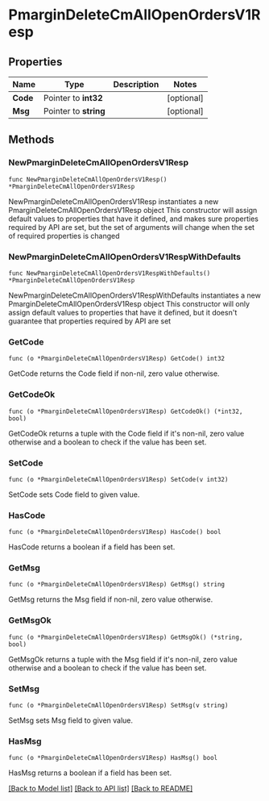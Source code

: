 # PmarginDeleteCmAllOpenOrdersV1Resp

## Properties

Name | Type | Description | Notes
------------ | ------------- | ------------- | -------------
**Code** | Pointer to **int32** |  | [optional] 
**Msg** | Pointer to **string** |  | [optional] 

## Methods

### NewPmarginDeleteCmAllOpenOrdersV1Resp

`func NewPmarginDeleteCmAllOpenOrdersV1Resp() *PmarginDeleteCmAllOpenOrdersV1Resp`

NewPmarginDeleteCmAllOpenOrdersV1Resp instantiates a new PmarginDeleteCmAllOpenOrdersV1Resp object
This constructor will assign default values to properties that have it defined,
and makes sure properties required by API are set, but the set of arguments
will change when the set of required properties is changed

### NewPmarginDeleteCmAllOpenOrdersV1RespWithDefaults

`func NewPmarginDeleteCmAllOpenOrdersV1RespWithDefaults() *PmarginDeleteCmAllOpenOrdersV1Resp`

NewPmarginDeleteCmAllOpenOrdersV1RespWithDefaults instantiates a new PmarginDeleteCmAllOpenOrdersV1Resp object
This constructor will only assign default values to properties that have it defined,
but it doesn't guarantee that properties required by API are set

### GetCode

`func (o *PmarginDeleteCmAllOpenOrdersV1Resp) GetCode() int32`

GetCode returns the Code field if non-nil, zero value otherwise.

### GetCodeOk

`func (o *PmarginDeleteCmAllOpenOrdersV1Resp) GetCodeOk() (*int32, bool)`

GetCodeOk returns a tuple with the Code field if it's non-nil, zero value otherwise
and a boolean to check if the value has been set.

### SetCode

`func (o *PmarginDeleteCmAllOpenOrdersV1Resp) SetCode(v int32)`

SetCode sets Code field to given value.

### HasCode

`func (o *PmarginDeleteCmAllOpenOrdersV1Resp) HasCode() bool`

HasCode returns a boolean if a field has been set.

### GetMsg

`func (o *PmarginDeleteCmAllOpenOrdersV1Resp) GetMsg() string`

GetMsg returns the Msg field if non-nil, zero value otherwise.

### GetMsgOk

`func (o *PmarginDeleteCmAllOpenOrdersV1Resp) GetMsgOk() (*string, bool)`

GetMsgOk returns a tuple with the Msg field if it's non-nil, zero value otherwise
and a boolean to check if the value has been set.

### SetMsg

`func (o *PmarginDeleteCmAllOpenOrdersV1Resp) SetMsg(v string)`

SetMsg sets Msg field to given value.

### HasMsg

`func (o *PmarginDeleteCmAllOpenOrdersV1Resp) HasMsg() bool`

HasMsg returns a boolean if a field has been set.


[[Back to Model list]](../README.md#documentation-for-models) [[Back to API list]](../README.md#documentation-for-api-endpoints) [[Back to README]](../README.md)



